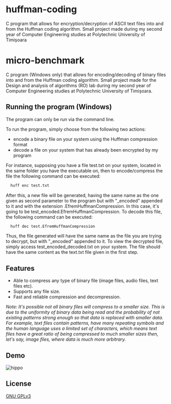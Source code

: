 # huffman-coding
C program that allows for encryption/decryption of ASCII text files into and from the Huffman coding algorithm. Small project made during my second year of Computer Engineering studies at Polytechnic University of Timișoara

# micro-benchmark
C program (Windows only) that allows for encoding/decoding of binary files into and from the Huffman coding algorithm. Small project made for the Design and analysis of algorithms (RO) lab during my second year of Computer Engineering studies at Polytechnic University of Timișoara.
## Running the program (Windows)

The program can only be run via the command line.

To run the program, simply choose from the following two actions:
 - encode a binary file on your system using the Huffman compression format
 - decode a file on your system that has already been encrypted by my program

For instance, supposing you have a file test.txt on your system, located in the same folder you have the executable on, then to encode/compress the file the following command can be executed:
```bash
  huff enc test.txt
```

After this, a new file will be generated, having the same name as the one given as second parameter to the program but with "_encoded" appended to it and with the extension .EfremHuffmanCompression. In this case, it's going to be test_encoded.EfremHuffmanCompression. To decode this file, the following command can be executed:
```bash
  huff dec test.EfremHuffmanCompression
```
Thus, the file generated will have the same name as the file you are trying to decrypt, but with "_encoded" appended to it. To view the decrypted file, simply access test_encoded_decoded.txt on your system. The file should have the same content as the text.txt file given in the first step.
## Features

- Able to compress any type of binary file (image files, audio files, text files etc).
- Supports any file size.
- Fast and reliable compression and decompression.

*Note: It's possible not all binary files will compress to a smaller size. This is due to the uniformity of binary data being read and the probability of not existing patterns strong enough so that data is replaced with smaller data. For example, text files contain patterns, have many repeating symbols and the human language uses a limited set of characters, which means text files have a great ratio of being compressed to much smaller sizes then, let's say, image files, where data is much more arbitrary.*
## Demo

![hippo](https://lh3.googleusercontent.com/fife/AAWUweWt3Nl6Qelrbvv_lclqvRu2Ohq3nBRwJX1EM6kJ5DENkCWW8HnthohxqJlPs0VcB59ewWLoIFPWF4PTGruaqvddD-sImEGoyAxCrsdBezfgaSrBQ8jSHurhZkTLhLwqW6raoO5U96xJcigiEIPnRrsMqsLjfo1J-3rXmZkO6LRMr5VKv4rSOCW1nB4sKO5usMhJ-VWSBx-vvAEQrJzwua8RxQh3EdC11GIWXU7OHA1NacFM2vINzZmLoBnE-zNU2ReuSWi3HTsUENHpmUxPaUpDk_Hqn0wIpDSu5cR63yuX4TUMe8qQMZedPNmCbbBnzQjpsfmPgmMMERIk-qrLOxX_sPr2R76ptJu7Sv7A_gYUH--rZn4gB0yOxV4gNXYFyH_X-LUCdNKBsMt-Ui5SBDoopZorSp0Q1dI9GXKAWfZniGWRohQnCtcPbVLYXlHgx3nxMRSVe8nB6scrJlEtu4FfdVV5PlfOzOzpsj1L-IN0mshHIpSLMRUam3QTxvaG6Gn-Mph__MYBzAhimnQ2VZdMHjFrAP936G583R7fwYj1BNnko7qhnhUBk8v-KpzuDWFL_HKO2yP3OCYVKm7QBp2xTyrcKbmZaaweBtdgdCh_Jg5midE1gNBnPu1xewwc0nw8oUawu82a45rflvEgczQ3GtaXMRiXBmdq38JvFnew6sJfh5f4c7GyLmznPUrAV2y1ggID5vryrJYZqrRD-Rw851xJBuEQgGdB3i6PxmiZa1cmB7ZNwsmck7phGMNAR6FFMlMSt3iEyXskXCw=w1920-h932)
## License

[GNU GPLv3](https://choosealicense.com/licenses/gpl-3.0/)

